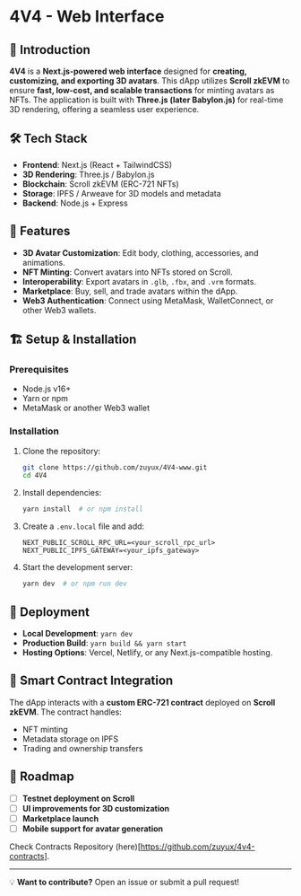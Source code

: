 # 4V4 - Web Interface

## 🚀 Introduction
**4V4** is a **Next.js-powered web interface** designed for **creating, customizing, and exporting 3D avatars**. This dApp utilizes **Scroll zkEVM** to ensure **fast, low-cost, and scalable transactions** for minting avatars as NFTs. The application is built with **Three.js (later Babylon.js)** for real-time 3D rendering, offering a seamless user experience.

## 🛠 Tech Stack
- **Frontend**: Next.js (React + TailwindCSS)
- **3D Rendering**: Three.js / Babylon.js
- **Blockchain**: Scroll zkEVM (ERC-721 NFTs)
- **Storage**: IPFS / Arweave for 3D models and metadata
- **Backend**: Node.js + Express

## 🎨 Features
- **3D Avatar Customization**: Edit body, clothing, accessories, and animations.
- **NFT Minting**: Convert avatars into NFTs stored on Scroll.
- **Interoperability**: Export avatars in `.glb`, `.fbx`, and `.vrm` formats.
- **Marketplace**: Buy, sell, and trade avatars within the dApp.
- **Web3 Authentication**: Connect using MetaMask, WalletConnect, or other Web3 wallets.

## 🏗 Setup & Installation
### Prerequisites
- Node.js v16+
- Yarn or npm
- MetaMask or another Web3 wallet

### Installation
1. Clone the repository:
   ```sh
   git clone https://github.com/zuyux/4V4-www.git
   cd 4V4
   ```
2. Install dependencies:
   ```sh
   yarn install  # or npm install
   ```
3. Create a `.env.local` file and add:
   ```env
   NEXT_PUBLIC_SCROLL_RPC_URL=<your_scroll_rpc_url>
   NEXT_PUBLIC_IPFS_GATEWAY=<your_ipfs_gateway>
   ```
4. Start the development server:
   ```sh
   yarn dev  # or npm run dev
   ```

## 🔗 Deployment
- **Local Development**: `yarn dev`
- **Production Build**: `yarn build && yarn start`
- **Hosting Options**: Vercel, Netlify, or any Next.js-compatible hosting.

## 📜 Smart Contract Integration
The dApp interacts with a **custom ERC-721 contract** deployed on **Scroll zkEVM**. The contract handles:
- NFT minting
- Metadata storage on IPFS
- Trading and ownership transfers

## 📌 Roadmap
- [ ] **Testnet deployment on Scroll**
- [ ] **UI improvements for 3D customization**
- [ ] **Marketplace launch**
- [ ] **Mobile support for avatar generation**

Check Contracts Repository (here)[https://github.com/zuyux/4v4-contracts].

---
💡 **Want to contribute?** Open an issue or submit a pull request!

